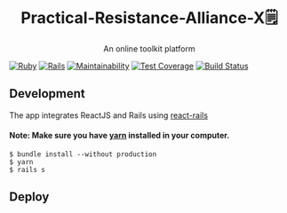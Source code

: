 <h1 align="center">Practical-Resistance-Alliance-X🗒</h1>
<p align="center">An online toolkit platform</p>

[![Ruby](https://img.shields.io/badge/Ruby-2.4.2-red.svg)](https://www.ruby-lang.org/en/news/2017/09/14/ruby-2-4-2-released/)
[![Rails](https://img.shields.io/badge/rails-5.2.2.1-red.svg)](https://weblog.rubyonrails.org/2019/3/13/Rails-4-2-5-1-5-1-6-2-have-been-released/)
[![Maintainability](https://api.codeclimate.com/v1/badges/c60516633094f42b1df6/maintainability)](https://codeclimate.com/github/daweifeng/Practical-Resistance-Alliance-X/maintainability)
[![Test Coverage](https://api.codeclimate.com/v1/badges/c60516633094f42b1df6/test_coverage)](https://codeclimate.com/github/daweifeng/Practical-Resistance-Alliance-X/test_coverage)
[![Build Status](https://travis-ci.org/daweifeng/Practical-Resistance-Alliance-X.svg?branch=master)](https://travis-ci.org/daweifeng/Practical-Resistance-Alliance-X)

## Development

The app integrates ReactJS and Rails using [react-rails](https://github.com/reactjs/react-rails)

#### Note: Make sure you have [yarn](https://yarnpkg.com/en/) installed in your computer.

```
$ bundle install --without production
$ yarn
$ rails s
```

## Deploy
